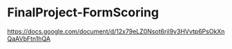 # FinalProject-FormScoring

https://docs.google.com/document/d/12x79eLZ0Nsot6ril9v3HVvtp6PsOkXnQaAVbFtn1hQA

